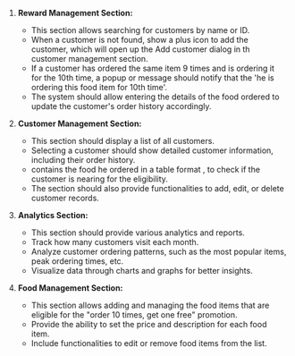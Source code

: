 1. **Reward Management Section:**
    - This section allows searching for customers by name or ID.
    - When a customer is not found, show a plus icon to add the customer, which will open up the Add customer dialog in th customer management section.
    - If a customer has ordered the same item 9 times and is ordering it for the 10th time, a popup or message should notify that the 'he is ordering this food item for 10th time'.
    - The system should allow entering the details of the food ordered to update the customer's order history accordingly.

2. **Customer Management Section:**
    - This section should display a list of all customers.
    - Selecting a customer should show detailed customer information, including their order history.
    - contains the food he ordered in a table format , to check if the  customer is nearing for the eligibility.
    - The section should also provide functionalities to add, edit, or delete customer records.
  
3. **Analytics Section:**
    - This section should provide various analytics and reports.
    - Track how many customers visit each month.
    - Analyze customer ordering patterns, such as the most popular items, peak ordering times, etc.
    - Visualize data through charts and graphs for better insights.

4. **Food Management Section:**
    - This section allows adding and managing the food items that are eligible for the "order 10 times, get one free" promotion.
    - Provide the ability to set the price and description for each food item.
    - Include functionalities to edit or remove food items from the list. 